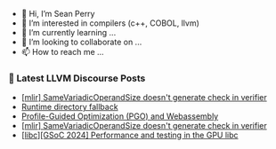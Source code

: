 - 👋 Hi, I’m Sean Perry
- 👀 I’m interested in compilers (c++, COBOL, llvm)
- 🌱 I’m currently learning ...
- 💞️ I’m looking to collaborate on ...
- 📫 How to reach me ...

<!---
s66perry/s66perry is a ✨ special ✨ repository because its `README.md` (this file) appears on your GitHub profile.
You can click the Preview link to take a look at your changes.
--->
### 📕 Latest LLVM Discourse Posts

<!-- DISCOURSE-LLVM:START -->
- [[mlir] SameVariadicOperandSize doesn&#39;t generate check in verifier](https://discourse.llvm.org/t/mlir-samevariadicoperandsize-doesnt-generate-check-in-verifier/77091#post_3)
- [Runtime directory fallback](https://discourse.llvm.org/t/runtime-directory-fallback/76860#post_16)
- [Profile-Guided Optimization &lpar;PGO&rpar; and Webassembly](https://discourse.llvm.org/t/profile-guided-optimization-pgo-and-webassembly/77090#post_2)
- [[mlir] SameVariadicOperandSize doesn&#39;t generate check in verifier](https://discourse.llvm.org/t/mlir-samevariadicoperandsize-doesnt-generate-check-in-verifier/77091#post_2)
- [[libc][GSoC 2024] Performance and testing in the GPU libc](https://discourse.llvm.org/t/libc-gsoc-2024-performance-and-testing-in-the-gpu-libc/77042#post_4)
<!-- DISCOURSE-LLVM:END -->
